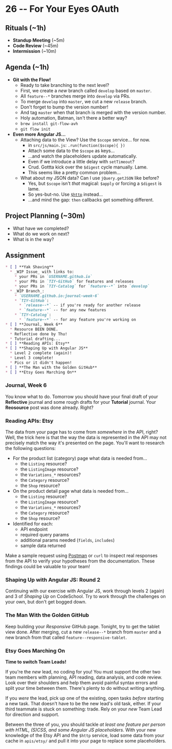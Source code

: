 # 26 -- For Your Eyes OAuth

## Rituals (~1h)

* **Standup Meeting** (~5m)
* **Code Review** (~45m)
* **Intermission** (~10m)

## Agenda (~1h)

* **Git with the Flow!**
  * Ready to take branching to the next level?
  * First, we create a _new_ branch called `develop` based on `master`.
  * All `feature--*` branches merge into `develop` via PRs.
  * To merge `develop` into `master`, we cut a new `release` branch.
  * Don't forget to bump the version number!
  * And tag `master` when that branch is merged with the version number.
  * Holy automation, Batman, isn't there a better way?
  * `brew install git-flow-avh`
  * `git flow init`
* **Even more Angular JS...**
  * Attaching data to the View? Use the `$scope` service... for now.
    * in `src/js/main.js`: `.run(function($scope){ })`
    * Attach some data to the `$scope` as keys...
    * ...and watch the placeholders update automatically.
    * Even if we introduce a little delay with `setTimeout`?
    * Crud. Gottta kick over the `$digest` cycle manually. Lame.
    * This seems like a pretty common problem...
  * What about my JSON data? Can I use `jQuery.getJSON` like before?
    * Yes, but `$scope` isn't _that_ magical: `$apply` or forcing a `$digest` is lame.
    * So yes-but-no. Use [`$http`](https://docs.angularjs.org/api/ng/service/$http) instead...
    * ...and mind the gap: `then` callbacks get something different.

## Project Planning (~30m)

* What have we completed?
* What do we work on next?
* What is in the way?

## Assignment

```markdown
* [ ] **Yak Shaving**
  * _WIP Issue_ with links to:
    * your PRs in `USERNAME.github.io`
    * your PRs in `TIY-GitHub` for features and releases
    * your PRs in `TIY-Catalog` for `feature--*` into `develop`
  * _WIP Branch_:
    * `USERNAME.github.io:journal-week-6`
    * `TIY-GitHub`:
      * `release--*` -- if you're ready for another release
      * `feature--*` -- for any new features
    * `TIY-Catalog`:
      * `feature--*` -- for any feature you're working on
* [ ] **Journal, Week 6**
  * Resource BEEN DONE.
  * Reflective done by Thu!
  * Tutorial drafting...
* [ ] **Reading APIs: Etsy**
* [ ] **Shaping Up with Angular JS**
  * Level 2 complete (again)!
  * Level 3 complete!
  * Pics or it didn't happen!
* [ ] **The Man with the Golden GitHub**
* [ ] **Etsy Goes Marching On**
```

### Journal, Week 6

You know what to do. Tomorrow you should have your final draft of your **Reflective** journal and some rough drafts for your **Tutorial** journal. Your **Reosource** post was done already. Right?

### Reading APIs: Etsy

The data from your page has to come from _somewhere_ in the API, right? Well, the trick here is that the way the data is represented in the API may not precisely match the way it's presented on the page. You'll want to research the following questions:

* For the product list (category) page what data is needed from...
  * the `Listing` resource?
  * the `ListingImage` resource?
  * the `Variations_*` resources?
  * the `Category` resource?
  * the `Shop` resource?
* On the product detail page what data is needed from...
  * the `Listing` resource?
  * the `ListingImage` resource?
  * the `Variations_*` resources?
  * the `Category` resource?
  * the `Shop` resource?
* Identified for each:
  * API endpoint
  * required query params
  * additional params needed (`fields`, `includes`)
  * sample data returned

Make a sample request using [Postman](http://getpostman.com) or `curl` to inspect real responses from the API to verify your hypotheses from the documentation. These findings could be valuable to your team!

### Shaping Up with Angular JS: Round 2

Continuing with our exercise with Angular JS, work through levels 2 (again) and 3 of _Shaping Up_ on CodeSchool. Try to work through the challenges on your own, but don't get bogged down.

### The Man With the Golden GitHub

Keep building your _Responsive_ GitHub page. Tonight, try to get the tablet view done. After merging, cut a new `release--*` branch from `master` and a new branch from that called `feature--responsive-tablet`.

### Etsy Goes Marching On

**Time to switch Team Leads!**

If you're the _new_ lead, no coding for you! You must support the other two team members with planning, API reading, data analysis, and code review. Look over their shoulders and help them avoid painful syntax errors and split your time between them. There's plenty to do without writing anything.

If you _were_ the lead, pick up one of the existing, open tasks _before_ starting a new task. That doesn't have to be the new lead's old task, either. If your third teammate is stuck on something: trade. Rely on your _new_ Team Lead for direction and support.

Between the three of you, you should tackle  _at least one feature per person with HTML, (S)CSS, and some Angular JS placeholders_. With your new knowledge of the Etsy API and the `$http` service, load some data from your cache in `apis/etsy/` and pull it into your page to replace some placeholders.
